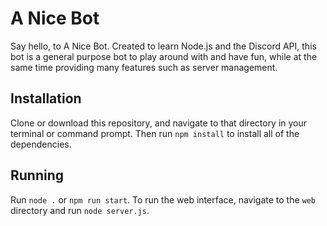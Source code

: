 # A Nice Bot

Say hello, to A Nice Bot. Created to learn Node.js and the Discord API, this bot is a general purpose bot to play around with and have fun, while at the same time providing many features such as server management.

## Installation

Clone or download this repository, and navigate to that directory in your terminal or command prompt. Then run `npm install` to install all of the dependencies.

## Running

Run `node .` or `npm run start`. To run the web interface, navigate to the `web` directory and run `node server.js`.
